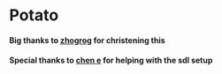 # Potato
#### Big thanks to [zhogrog](https://github.com/GaoZR2008) for christening this
#### Special thanks to [chen e](https://github.com/56cy) for helping with the sdl setup
